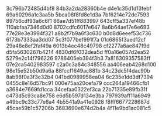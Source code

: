3c796b72485d4bf8
84b3a2da28360b4e
d4e1c35d1d13febf
69a60296a1c3aa5b
5bca08f8fd8e1d3a
7bf6214e72dc7593
89756cdf93a6c6f1
86ae7d51ff883997
643cff5a337ef48b
110abfaa7346d0d0
8702cdfc6017e647
8a6b64ae17e6e693
77e28e3e3994f321
a8b2f7b9a6f3c630
b0d8d6eeef53c736
6173b7333aa3dd07
5c3f077bef991f7a
01c6865f3aed12cf
29a48e8ef2faf49a
6013b4ec48c49798
cf2277a6ae847f9d
d5fa5630267b4214
4830df6f032dea5d
ff0a16e057d2ea52
5279e2c14f796226
9786405eb394f3b3
7a816309357583ff
07e2ca5402983597
c2a0c3a84c348556
aa406eab4268d100
98e15e52b50d9a6a
88fccf1649ac881b
34c23dc5f4dac90b
8ab96f0a3f3e32b4
041bd0989958ea04
6c235e1dd3df7394
0455c8e16d57bc91
000e75aa20cefa79
ccc264a19466cfb1
a3684e7669fd1cca
34cefaa0322ef3ca
22b71335e89fb31f
c473d5c93ca8e758
e6d5b597d134e3ba
797939aff11a6949
a49bc9c33c77e6a4
4b5541a9a41e0928
f8fff6677228687d
45cae59b1c57206b
3683690e674d2b4a
4f11e9bd1ac081c5
